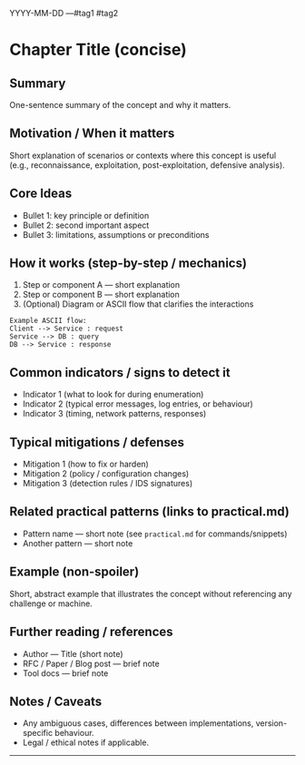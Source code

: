 YYYY-MM-DD —#tag1 #tag2
# Chapter Title (concise)

## Summary
One-sentence summary of the concept and why it matters.

## Motivation / When it matters
Short explanation of scenarios or contexts where this concept is useful (e.g., reconnaissance, exploitation, post-exploitation, defensive analysis).

## Core Ideas
- Bullet 1: key principle or definition
- Bullet 2: second important aspect
- Bullet 3: limitations, assumptions or preconditions

## How it works (step-by-step / mechanics)
1. Step or component A — short explanation
2. Step or component B — short explanation
3. (Optional) Diagram or ASCII flow that clarifies the interactions

```
Example ASCII flow:
Client --> Service : request
Service --> DB : query
DB --> Service : response
```

## Common indicators / signs to detect it
- Indicator 1 (what to look for during enumeration)
- Indicator 2 (typical error messages, log entries, or behaviour)
- Indicator 3 (timing, network patterns, responses)

## Typical mitigations / defenses
- Mitigation 1 (how to fix or harden)
- Mitigation 2 (policy / configuration changes)
- Mitigation 3 (detection rules / IDS signatures)

## Related practical patterns (links to practical.md)
- Pattern name — short note (see `practical.md` for commands/snippets)
- Another pattern — short note

## Example (non-spoiler)
Short, abstract example that illustrates the concept without referencing any challenge or machine.

## Further reading / references
- Author — Title (short note)
- RFC / Paper / Blog post — brief note
- Tool docs — brief note

## Notes / Caveats
- Any ambiguous cases, differences between implementations, version-specific behaviour.
- Legal / ethical notes if applicable.

---

